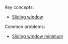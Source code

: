 Key concepts:
- [Sliding window](https://chat.openai.com/?prompt=What%20is%20a%20sliding%20window%20technique?)

Common problems:
- [Sliding window minimum](https://chat.openai.com/?prompt=Write%20down%20the%20steps%20of%20the%20algorithm%20for%20solving%20the%20problem%20of%20maintaining%20the%20sliding%20window%20minimum,%20which%20means%20that%20we%20want%20to%20report%20the%20smallest%20value%20inside%20each%20window)
